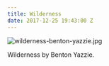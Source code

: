 ```yaml
---
title: Wilderness
date: 2017-12-25 19:43:00 Z
---
```


![wilderness-benton-yazzie.jpg]("/uploads/wilderness-benton-yazzie.jpg")

Wilderness by Benton Yazzie.